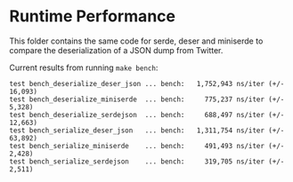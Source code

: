 # Runtime Performance

This folder contains the same code for serde, deser and miniserde to compare the
deserialization of a JSON dump from Twitter.

Current results from running `make bench`:

```
test bench_deserialize_deser_json ... bench:   1,752,943 ns/iter (+/- 16,093)
test bench_deserialize_miniserde  ... bench:     775,237 ns/iter (+/- 5,328)
test bench_deserialize_serdejson  ... bench:     688,497 ns/iter (+/- 12,663)
test bench_serialize_deser_json   ... bench:   1,311,754 ns/iter (+/- 63,892)
test bench_serialize_miniserde    ... bench:     491,493 ns/iter (+/- 2,428)
test bench_serialize_serdejson    ... bench:     319,705 ns/iter (+/- 2,511)
```
